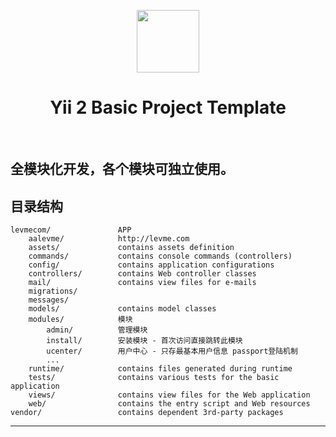 <p align="center">
    <a href="https://github.com/yiisoft" target="_blank">
        <img src="https://avatars0.githubusercontent.com/u/993323" height="100px">
    </a>
    <h1 align="center">Yii 2 Basic Project Template</h1>
    <br>
    <h2>全模块化开发，各个模块可独立使用。</h2>
</p>

目录结构
-------------------

      
    levmecom/               APP
        aalevme/            http://levme.com
        assets/             contains assets definition
        commands/           contains console commands (controllers)
        config/             contains application configurations
        controllers/        contains Web controller classes
        mail/               contains view files for e-mails
        migrations/
        messages/
        models/             contains model classes
        modules/            模块 
            admin/          管理模块
            install/        安装模块 - 首次访问直接跳转此模块
            ucenter/        用户中心 - 只存最基本用户信息 passport登陆机制
            ...
        runtime/            contains files generated during runtime
        tests/              contains various tests for the basic application
        views/              contains view files for the Web application
        web/                contains the entry script and Web resources
    vendor/                 contains dependent 3rd-party packages


------------

